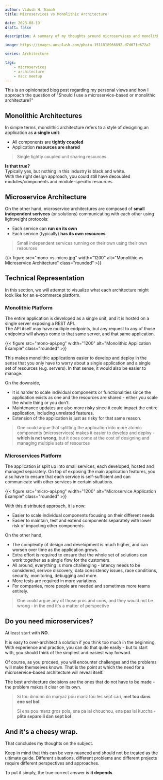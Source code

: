 ```yaml
---
author: Vidush H. Namah
title: Microservices vs Monolithic Architecture

date: 2023-08-19
draft: false

description: A summary of my thoughts around microservices and monolithic architectures following the Monthly MSCC Meetup of August 2023.

image: https://images.unsplash.com/photo-1511818966892-d7d671e672a2

series: Architecture

tags:
    - microservices
    - architecture
    - mscc meetup
---
```


This is an opinionated blog post regarding my personal views and how I approach the question of "Should I use a microservice-based or monolithic architecture?"

## Monolithic Architectures
In simple terms, monolithic architecture refers to a style of designing an application as **a single unit**:
- All components are **tightly coupled**
- Application **resources are shared**

> Single tightly coupled unit sharing resources

**Is that true?**   
Typically yes, but nothing in this industry is black and white.   
With the right design approach, you could still have decoupled modules/components and module-specific resources.

## Microservice Architecture
On the other hand, microservice architectures are composed of **small independent serivces** (or solutions) communicating with each other using lightweight protocols:
- Each service can **run on its own**
- Each service (typically) **has its own resources**

> Small independent services running on their own using their own resources

{{< figure src="mono-vs-micro.jpg" width="1200" alt="Monolithic vs Microservice Architecture" class="rounded" >}}

## Technical Representation
In this section, we will attempt to visualize what each architecture might look like for an e-commerce platform.

### Monolithic Platform
The entire application is developed as a single unit, and it is hosted on a single server exposing a REST API.   
The API itself may have multiple endpoints, but any request to any of those endpoints will always come to that same server, and that same application.

{{< figure src="mono-api.png" width="1200" alt="Monolithic Application Example" class="rounded" >}}

This makes monolithic applications easier to develop and deploy in the sense that you only have to worry about a single application and a single set of resources (e.g. servers). In that sense, it would also be easier to manage.

On the downside,
- It is harder to scale individual components or functionalities since the application exists as one and the resources are shared - either you scale the whole thing or you don't.
- Maintenance updates are also more risky since it could impact the entire application, including unrelated features.
- Extension of the application is just as risky for that same reason.

> One could argue that splitting the application into more atomic components (microservices) makes it easier to develop and deploy - **which is not wrong**, but it does come at the cost of designing and managing multiple sets of resources

### Microservices Platform
The application is split up into small services, each developed, hosted and managed separately.
On top of exposing the main application features, you also have to ensure that each service is self-sufficient and can communicate with other services in certain situations.

{{< figure src="micro-api.png" width="1200" alt="Microservice Application Example" class="rounded" >}}

With this distributed approach, it is now:
- Easier to scale individual components focusing on their different needs.
- Easier to maintain, test and extend components separately with lower risk of impacting other components.

On the other hand,
- The complexity of design and development is much higher, and can worsen over time as the application grows.
- Extra effort is required to ensure that the whole set of solutions can work together as a single flow for the customers.
- All around, everything is more challenging - latency needs to be considered, serivce discovery, data consistency issues, race conditions, security, monitoring, debugging and more.
- More tests are required in more variations.
- For companies, more people are needed and sometimes more teams entirely.

> One could argue any of those pros and cons, and they would not be wrong - in the end it's a matter of perspective

## Do you need microservices?
At least start with **NO**.

It is easy to over-architect a solution if you think too much in the beginning. With experience and practice, you can do that quite easily - but to start with, you should think of the simplest and easiest way forward.

Of course, as you proceed, you will encounter challenges and the problems will make themselves known. That is the point at which the need for a microservice-based architecture will reveal itself.   

The best architecture decisions are the ones that do not have to be made - the problem makes it clear on its own.

> Si tou dimunn dn maryaz pou manz tou les sept cari, **met tou dans ene sel bol**.   
>
> Si ena pou manz gros pois, ena pa lai chouchou, ena pas lai kuccha - **plito separe li dan sept bol**

## And it's a cheesy wrap.
That concludes my thoughts on the subject.   

Keep in mind that this can be very nuanced and should not be treated as the ultimate guide. Different situations, different problems and different projects require different perspectives and approaches.   

To put it simply, the true correct answer is **it depends**.
